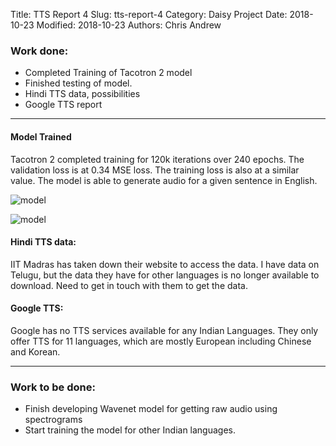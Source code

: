 Title: TTS Report 4
Slug: tts-report-4
Category: Daisy Project
Date: 2018-10-23
Modified: 2018-10-23
Authors: Chris Andrew

### Work done:
- Completed Training of Tacotron 2 model
- Finished testing of model.
- Hindi TTS data, possibilities
- Google TTS report

----

#### Model Trained
Tacotron 2 completed training for 120k iterations over 240 epochs. The validation loss is at 0.34 MSE loss. The training loss is also at a similar value. The model is able to generate audio for a given sentence in English.

![model]({filename}/images/r4_image2.png)

![model]({filename}/images/r4_image1.png)


#### Hindi TTS data:
IIT Madras has taken down their website to access the data. I have data on Telugu, but the data they have for other languages is no longer available to download. Need to get in touch with them to get the data.


#### Google TTS:
Google has no TTS services available for any Indian Languages. They only offer TTS for 11 languages, which are mostly European including Chinese and Korean.

----
### Work to be done:
- Finish developing Wavenet model for getting raw audio using spectrograms
- Start training the model for other Indian languages.
